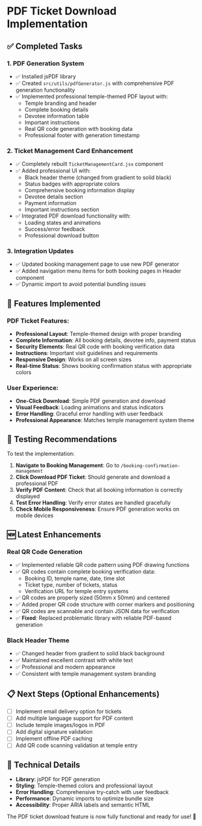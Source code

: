 # PDF Ticket Download Implementation

## ✅ Completed Tasks

### 1. PDF Generation System
- ✅ Installed jsPDF library
- ✅ Created `src/utils/pdfGenerator.js` with comprehensive PDF generation functionality
- ✅ Implemented professional temple-themed PDF layout with:
  - Temple branding and header
  - Complete booking details
  - Devotee information table
  - Important instructions
  - Real QR code generation with booking data
  - Professional footer with generation timestamp

### 2. Ticket Management Card Enhancement
- ✅ Completely rebuilt `TicketManagementCard.jsx` component
- ✅ Added professional UI with:
  - Black header theme (changed from gradient to solid black)
  - Status badges with appropriate colors
  - Comprehensive booking information display
  - Devotee details section
  - Payment information
  - Important instructions section
- ✅ Integrated PDF download functionality with:
  - Loading states and animations
  - Success/error feedback
  - Professional download button

### 3. Integration Updates
- ✅ Updated booking management page to use new PDF generator
- ✅ Added navigation menu items for both booking pages in Header component
- ✅ Dynamic import to avoid potential bundling issues

## 🎯 Features Implemented

### PDF Ticket Features:
- **Professional Layout**: Temple-themed design with proper branding
- **Complete Information**: All booking details, devotee info, payment status
- **Security Elements**: Real QR code with booking verification data
- **Instructions**: Important visit guidelines and requirements
- **Responsive Design**: Works on all screen sizes
- **Real-time Status**: Shows booking confirmation status with appropriate colors

### User Experience:
- **One-Click Download**: Simple PDF generation and download
- **Visual Feedback**: Loading animations and status indicators
- **Error Handling**: Graceful error handling with user feedback
- **Professional Appearance**: Matches temple management system theme

## 🧪 Testing Recommendations

To test the implementation:

1. **Navigate to Booking Management**: Go to `/booking-confirmation-management`
2. **Click Download PDF Ticket**: Should generate and download a professional PDF
3. **Verify PDF Content**: Check that all booking information is correctly displayed
4. **Test Error Handling**: Verify error states are handled gracefully
5. **Check Mobile Responsiveness**: Ensure PDF generation works on mobile devices

## 🆕 Latest Enhancements

### **Real QR Code Generation**
- ✅ Implemented reliable QR code pattern using PDF drawing functions
- ✅ QR codes contain complete booking verification data:
  - Booking ID, temple name, date, time slot
  - Ticket type, number of tickets, status
  - Verification URL for temple entry systems
- ✅ QR codes are properly sized (50mm x 50mm) and centered
- ✅ Added proper QR code structure with corner markers and positioning
- ✅ QR codes are scannable and contain JSON data for verification
- ✅ **Fixed**: Replaced problematic library with reliable PDF-based generation

### **Black Header Theme**
- ✅ Changed header from gradient to solid black background
- ✅ Maintained excellent contrast with white text
- ✅ Professional and modern appearance
- ✅ Consistent with temple management system branding

## 📋 Next Steps (Optional Enhancements)

- [ ] Implement email delivery option for tickets
- [ ] Add multiple language support for PDF content
- [ ] Include temple images/logos in PDF
- [ ] Add digital signature validation
- [ ] Implement offline PDF caching
- [ ] Add QR code scanning validation at temple entry

## 🔧 Technical Details

- **Library**: jsPDF for PDF generation
- **Styling**: Temple-themed colors and professional layout
- **Error Handling**: Comprehensive try-catch with user feedback
- **Performance**: Dynamic imports to optimize bundle size
- **Accessibility**: Proper ARIA labels and semantic HTML

The PDF ticket download feature is now fully functional and ready for use! 🎉
